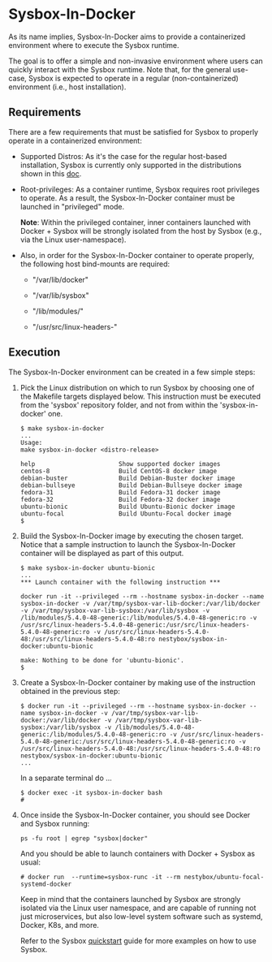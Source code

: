 # Sysbox-In-Docker

As its name implies, Sysbox-In-Docker aims to provide a containerized environment
where to execute the Sysbox runtime.

The goal is to offer a simple and non-invasive environment where users can quickly
interact with the Sysbox runtime. Note that, for the general use-case, Sysbox is
expected to operate in a regular (non-containerized) environment (i.e., host
installation).

## Requirements

There are a few requirements that must be satisfied for Sysbox to properly operate
in a containerized environment:

* Supported Distros: As it's the case for the regular host-based installation,
Sysbox is currently only supported in the distributions shown in this
[doc](../docs/distro-compat.md).

* Root-privileges: As a container runtime, Sysbox requires root privileges to
operate. As a result, the Sysbox-In-Docker container must be launched in
"privileged" mode.

    **Note**: Within the privileged container, inner containers launched with Docker +
    Sysbox will be strongly isolated from the host by Sysbox (e.g., via the Linux
    user-namespace).

* Also, in order for the Sysbox-In-Docker container to operate properly, the
following host bind-mounts are required:

    - "/var/lib/docker"

    - "/var/lib/sysbox"

    - "/lib/modules/<kernel>"

    - "/usr/src/linux-headers-<kernel>"


## Execution

The Sysbox-In-Docker environment can be created in a few simple steps:

1) Pick the Linux distribution on which to run Sysbox by choosing one of the
Makefile targets displayed below. This instruction must be executed from the
'sysbox' repository folder, and not from within the 'sysbox-in-docker' one.

    ```
    $ make sysbox-in-docker
    ...
    Usage:
    make sysbox-in-docker <distro-release>

    help                       Show supported docker images
    centos-8                   Build CentOS-8 docker image
    debian-buster              Build Debian-Buster docker image
    debian-bullseye            Build Debian-Bullseye docker image
    fedora-31                  Build Fedora-31 docker image
    fedora-32                  Build Fedora-32 docker image
    ubuntu-bionic              Build Ubuntu-Bionic docker image
    ubuntu-focal               Build Ubuntu-Focal docker image
    $
    ```

2) Build the Sysbox-In-Docker image by executing the chosen target. Notice that
a sample instruction to launch the Sysbox-In-Docker container will be displayed
as part of this output.

    ```
    $ make sysbox-in-docker ubuntu-bionic
    ...
    *** Launch container with the following instruction ***

    docker run -it --privileged --rm --hostname sysbox-in-docker --name sysbox-in-docker -v /var/tmp/sysbox-var-lib-docker:/var/lib/docker -v /var/tmp/sysbox-var-lib-sysbox:/var/lib/sysbox -v /lib/modules/5.4.0-48-generic:/lib/modules/5.4.0-48-generic:ro -v /usr/src/linux-headers-5.4.0-48-generic:/usr/src/linux-headers-5.4.0-48-generic:ro -v /usr/src/linux-headers-5.4.0-48:/usr/src/linux-headers-5.4.0-48:ro nestybox/sysbox-in-docker:ubuntu-bionic

    make: Nothing to be done for 'ubuntu-bionic'.
    $
    ```

3) Create a Sysbox-In-Docker container by making use of the instruction obtained
in the previous step:

    ```
    $ docker run -it --privileged --rm --hostname sysbox-in-docker --name sysbox-in-docker -v /var/tmp/sysbox-var-lib-docker:/var/lib/docker -v /var/tmp/sysbox-var-lib-sysbox:/var/lib/sysbox -v /lib/modules/5.4.0-48-generic:/lib/modules/5.4.0-48-generic:ro -v /usr/src/linux-headers-5.4.0-48-generic:/usr/src/linux-headers-5.4.0-48-generic:ro -v /usr/src/linux-headers-5.4.0-48:/usr/src/linux-headers-5.4.0-48:ro nestybox/sysbox-in-docker:ubuntu-bionic
    ...
    ```

    In a separate terminal do ...

    ```
   $ docker exec -it sysbox-in-docker bash
   #
    ```

4) Once inside the Sysbox-In-Docker container, you should see Docker and Sysbox
running:

    ```
    ps -fu root | egrep "sysbox|docker"
    ```

    And you should be able to launch containers with Docker + Sysbox as usual:

    ```
    # docker run  --runtime=sysbox-runc -it --rm nestybox/ubuntu-focal-systemd-docker
    ```

    Keep in mind that the containers launched by Sysbox are strongly isolated via
    the Linux user namespace, and are capable of running not just microservices,
    but also low-level system software such as systemd, Docker, K8s, and more.

    Refer to the Sysbox [quickstart](../docs/quickstart/README.md) guide
    for more examples on how to use Sysbox.
